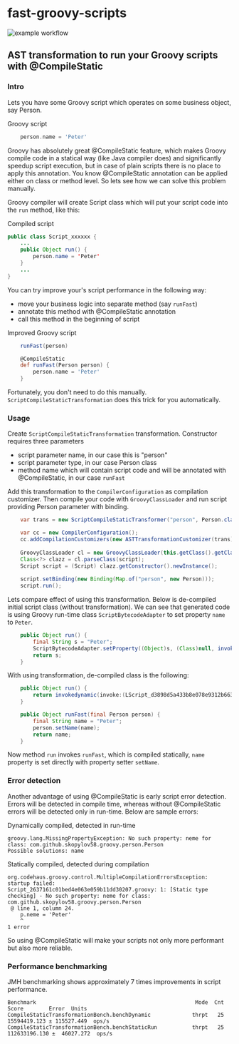 # fast-groovy-scripts

![example workflow](https://github.com/skopylov58/fast-groovy-scripts/actions/workflows/gradle.yml/badge.svg) 

## AST transformation to run your Groovy scripts with @CompileStatic

### Intro 

Lets you have some Groovy script which operates on some business object, say Person.

Groovy script
```groovy
    person.name = 'Peter'
```

Groovy has absolutely great @CompileStatic feature, which makes Groovy compile code in a statical way (like Java compiler does) and significantly speedup script execution, but in case of plain scripts there is no place to apply this annotation. You know @CompileStatic annotation can be applied either on class or method level. So lets see how we can solve this problem manually.

Groovy compiler will create Script class which will put your script code into the `run` method, like this:

Compiled script 
```java
public class Script_xxxxxx {
    ...
    public Object run() {
        person.name = 'Peter'
    }
    ...
}
```

You can try improve your's script performance in the following way:

- move your business logic into separate method (say `runFast`)
- annotate this method with @CompileStatic annotation
- call this method in the beginning of script

Improved Groovy script
```groovy
    runFast(person)

    @CompileStatic
    def runFast(Person person) {
        person.name = 'Peter'
    }
```

Fortunately, you don't need to do this manually. `ScriptCompileStaticTransformation` does this trick for you automatically.

### Usage

Create `ScriptCompileStaticTransformation` transformation. Constructor requires three parameters

- script parameter name, in our case this is "person"
- script parameter type, in our case Person class
- method name which will contain script code and will be annotated with @CompileStatic, in our case `runFast`

Add this transformation to the `CompilerConfiguration` as compilation customizer. Then compile your code with `GroovyClassLoader` and run script providing Person parameter with binding.

```java
    var trans = new ScriptCompileStaticTransformer("person", Person.class.getName(), "runFast");

    var cc = new CompilerConfiguration();
    cc.addCompilationCustomizers(new ASTTransformationCustomizer(trans));
                
    GroovyClassLoader cl = new GroovyClassLoader(this.getClass().getClassLoader(), cc);
    Class<?> clazz = cl.parseClass(script);
    Script script = (Script) clazz.getConstructor().newInstance();
        
    script.setBinding(new Binding(Map.of("person", new Person)));
    script.run();
```

Lets compare effect of using this transformation. Below is de-compiled initial script class (without transformation). We can see that generated code is using Groovy run-time class `ScriptBytecodeAdapter` to set property `name` to `Peter`.

```java
    public Object run() {
        final String s = "Peter";
        ScriptBytecodeAdapter.setProperty((Object)s, (Class)null, invokedynamic(getProperty:(LScript_d3898d5a433b8e078e9312b6638140ff;)Ljava/lang/Object;, this), (String)"name");
        return s;
    }

```

With using transformation, de-compiled class is the following:

```java
    public Object run() {
        return invokedynamic(invoke:(LScript_d3898d5a433b8e078e9312b6638140ff;Ljava/lang/Object;)Ljava/lang/Object;, this, invokedynamic(getProperty:(LScript_d3898d5a433b8e078e9312b6638140ff;)Ljava/lang/Object;, this));
    }

    public Object runFast(final Person person) {
		final String name = "Peter";
		person.setName(name);
		return name;
	}

```
Now method `run` invokes `runFast`, which is compiled statically, `name` property is set directly with property setter `setName`.

### Error detection

Another advantage of using @CompileStatic is early script error detection. Errors will be detected in compile time, whereas without @CompileStatic errors will be detected only in run-time. Below are sample errors:

Dynamically compiled, detected in run-time
```
groovy.lang.MissingPropertyException: No such property: neme for class: com.github.skopylov58.groovy.person.Person
Possible solutions: name
```

Statically compiled, detected during compilation
```
org.codehaus.groovy.control.MultipleCompilationErrorsException: startup failed:
Script_2637161c01bed4e063e059b11dd30207.groovy: 1: [Static type checking] - No such property: neme for class: com.github.skopylov58.groovy.person.Person
 @ line 1, column 24.
    p.neme = 'Peter'
    ^
1 error
```

So using @CompileStatic will make your scripts not only more performant but also more reliable.

### Performance benchmarking

JMH benchmarking shows approximately 7 times improvements in script performance.

```
Benchmark                                                  Mode  Cnt          Score        Error  Units
CompileStaticTransformationBench.benchDynamic             thrpt   25   15594419.123 ± 115527.449  ops/s
CompileStaticTransformationBench.benchStaticRun           thrpt   25  112633196.130 ±  46027.272  ops/s

```







